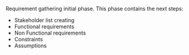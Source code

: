 Requirement gathering initial phase. This phase contains the next steps:
- Stakeholder list creating
- Functional requirements
- Non Functional requirements
- Constraints
- Assumptions
